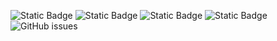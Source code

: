 ![Static Badge](https://img.shields.io/badge/blacklists-60-000000) ![Static Badge](https://img.shields.io/badge/blacklisted-2908230-cc0000) ![Static Badge](https://img.shields.io/badge/whitelisted-2250-00CC00) ![Static Badge](https://img.shields.io/badge/streaming_blacklist-28107-000000) ![GitHub issues](https://img.shields.io/github/issues/fabriziosalmi/blacklists)
